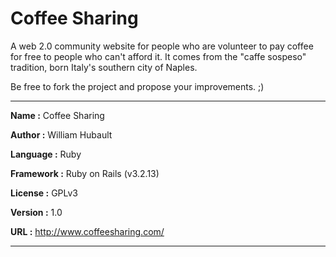 Coffee Sharing
==============

A web 2.0 community website for people who are volunteer to pay coffee for free to people who can't afford it.
It comes from the "caffe sospeso" tradition, born Italy's southern city of Naples.

Be free to fork the project and propose your improvements. ;)

---

**Name      :** Coffee Sharing

**Author    :** William Hubault

**Language  :** Ruby

**Framework :** Ruby on Rails (v3.2.13)

**License   :** GPLv3

**Version   :** 1.0

**URL       :** http://www.coffeesharing.com/

---
